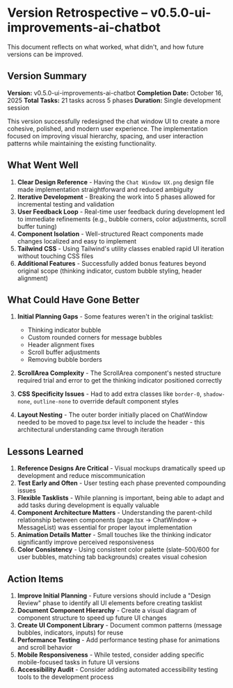 # Version Retrospective – v0.5.0-ui-improvements-ai-chatbot
This document reflects on what worked, what didn't, and how future versions can be improved.

## Version Summary
**Version:** v0.5.0-ui-improvements-ai-chatbot
**Completion Date:** October 16, 2025
**Total Tasks:** 21 tasks across 5 phases
**Duration:** Single development session

This version successfully redesigned the chat window UI to create a more cohesive, polished, and modern user experience. The implementation focused on improving visual hierarchy, spacing, and user interaction patterns while maintaining the existing functionality.

## What Went Well

1. **Clear Design Reference** - Having the `Chat Window UX.png` design file made implementation straightforward and reduced ambiguity
2. **Iterative Development** - Breaking the work into 5 phases allowed for incremental testing and validation
3. **User Feedback Loop** - Real-time user feedback during development led to immediate refinements (e.g., bubble corners, color adjustments, scroll buffer tuning)
4. **Component Isolation** - Well-structured React components made changes localized and easy to implement
5. **Tailwind CSS** - Using Tailwind's utility classes enabled rapid UI iteration without touching CSS files
6. **Additional Features** - Successfully added bonus features beyond original scope (thinking indicator, custom bubble styling, header alignment)

## What Could Have Gone Better

1. **Initial Planning Gaps** - Some features weren't in the original tasklist:
   - Thinking indicator bubble
   - Custom rounded corners for message bubbles
   - Header alignment fixes
   - Scroll buffer adjustments
   - Removing bubble borders

2. **ScrollArea Complexity** - The ScrollArea component's nested structure required trial and error to get the thinking indicator positioned correctly

3. **CSS Specificity Issues** - Had to add extra classes like `border-0`, `shadow-none`, `outline-none` to override default component styles

4. **Layout Nesting** - The outer border initially placed on ChatWindow needed to be moved to page.tsx level to include the header - this architectural understanding came through iteration

## Lessons Learned

1. **Reference Designs Are Critical** - Visual mockups dramatically speed up development and reduce miscommunication
2. **Test Early and Often** - User testing each phase prevented compounding issues
3. **Flexible Tasklists** - While planning is important, being able to adapt and add tasks during development is equally valuable
4. **Component Architecture Matters** - Understanding the parent-child relationship between components (page.tsx → ChatWindow → MessageList) was essential for proper layout implementation
5. **Animation Details Matter** - Small touches like the thinking indicator significantly improve perceived responsiveness
6. **Color Consistency** - Using consistent color palette (slate-500/600 for user bubbles, matching tab backgrounds) creates visual cohesion

## Action Items

1. **Improve Initial Planning** - Future versions should include a "Design Review" phase to identify all UI elements before creating tasklist
2. **Document Component Hierarchy** - Create a visual diagram of component structure to speed up future UI changes
3. **Create UI Component Library** - Document common patterns (message bubbles, indicators, inputs) for reuse
4. **Performance Testing** - Add performance testing phase for animations and scroll behavior
5. **Mobile Responsiveness** - While tested, consider adding specific mobile-focused tasks in future UI versions
6. **Accessibility Audit** - Consider adding automated accessibility testing tools to the development process
